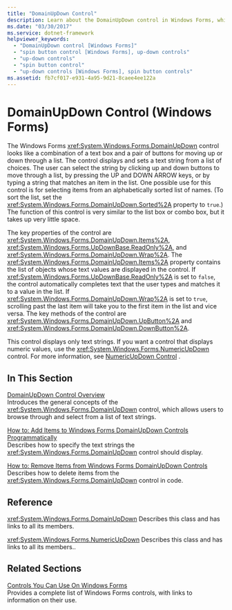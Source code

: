 ```yaml
---
title: "DomainUpDown Control"
description: Learn about the DomainUpDown control in Windows Forms, which looks like a combination of a text box and a pair of buttons for moving up or down through a list.
ms.date: "03/30/2017"
ms.service: dotnet-framework
helpviewer_keywords:
  - "DomainUpDown control [Windows Forms]"
  - "spin button control [Windows Forms], up-down controls"
  - "up-down controls"
  - "spin button control"
  - "up-down controls [Windows Forms], spin button controls"
ms.assetid: fb7cf017-e931-4a95-9d21-8caee4ee122a
---
```

# DomainUpDown Control (Windows Forms)

The Windows Forms <xref:System.Windows.Forms.DomainUpDown> control looks like a combination of a text box and a pair of buttons for moving up or down through a list. The control displays and sets a text string from a list of choices. The user can select the string by clicking up and down buttons to move through a list, by pressing the UP and DOWN ARROW keys, or by typing a string that matches an item in the list. One possible use for this control is for selecting items from an alphabetically sorted list of names. (To sort the list, set the <xref:System.Windows.Forms.DomainUpDown.Sorted%2A> property to `true`.) The function of this control is very similar to the list box or combo box, but it takes up very little space.

The key properties of the control are <xref:System.Windows.Forms.DomainUpDown.Items%2A>, <xref:System.Windows.Forms.UpDownBase.ReadOnly%2A>, and <xref:System.Windows.Forms.DomainUpDown.Wrap%2A>. The <xref:System.Windows.Forms.DomainUpDown.Items%2A> property contains the list of objects whose text values are displayed in the control. If <xref:System.Windows.Forms.UpDownBase.ReadOnly%2A> is set to `false`, the control automatically completes text that the user types and matches it to a value in the list. If <xref:System.Windows.Forms.DomainUpDown.Wrap%2A> is set to `true`, scrolling past the last item will take you to the first item in the list and vice versa. The key methods of the control are <xref:System.Windows.Forms.DomainUpDown.UpButton%2A> and <xref:System.Windows.Forms.DomainUpDown.DownButton%2A>.

This control displays only text strings. If you want a control that displays numeric values, use the <xref:System.Windows.Forms.NumericUpDown> control. For more information, see [NumericUpDown Control](numericupdown-control-windows-forms.md) .

## In This Section

[DomainUpDown Control Overview](domainupdown-control-overview-windows-forms.md)\
Introduces the general concepts of the <xref:System.Windows.Forms.DomainUpDown> control, which allows users to browse through and select from a list of text strings.

[How to: Add Items to Windows Forms DomainUpDown Controls Programmatically](how-to-add-items-to-windows-forms-domainupdown-controls-programmatically.md)\
Describes how to specify the text strings the <xref:System.Windows.Forms.DomainUpDown> control should display.

[How to: Remove Items from Windows Forms DomainUpDown Controls](how-to-remove-items-from-windows-forms-domainupdown-controls.md)\
Describes how to delete items from the <xref:System.Windows.Forms.DomainUpDown> control in code.

## Reference

<xref:System.Windows.Forms.DomainUpDown>
Describes this class and has links to all its members.

<xref:System.Windows.Forms.NumericUpDown>
Describes this class and has links to all its members..

## Related Sections

[Controls You Can Use On Windows Forms](controls-to-use-on-windows-forms.md)\
Provides a complete list of Windows Forms controls, with links to information on their use.
